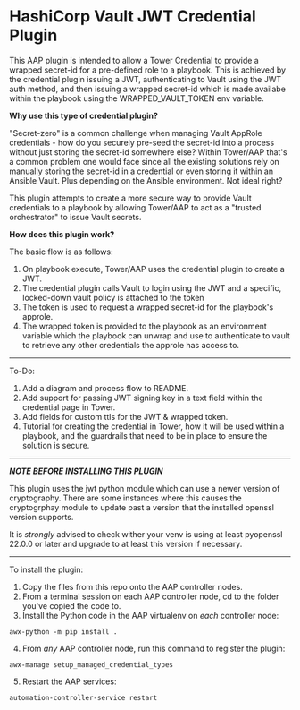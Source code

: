 # HashiCorp Vault JWT Credential Plugin

This AAP plugin is intended to allow a Tower Credential to provide a wrapped secret-id for a pre-defined role to a playbook. This is achieved by the credential plugin issuing a JWT, authenticating to Vault using the JWT auth method, and then issuing a wrapped secret-id which is made availabe within the playbook using the WRAPPED_VAULT_TOKEN env variable.

**Why use this type of credential plugin?**

"Secret-zero" is a common challenge when managing Vault AppRole credentials - how do you securely pre-seed the secret-id into a process without just storing the secret-id somewhere else? Within Tower/AAP that's a common problem one would face since all the existing solutions rely on manually storing the secret-id in a credential or even storing it within an Ansible Vault. Plus depending on the Ansible environment. Not ideal right?

This plugin attempts to create a more secure way to provide Vault credentials to a playbook by allowing Tower/AAP to act as a "trusted orchestrator" to issue Vault secrets.

**How does this plugin work?**

The basic flow is as follows:

1. On playbook execute, Tower/AAP uses the credential plugin to create a JWT.
2. The credential plugin calls Vault to login using the JWT and a specific, locked-down vault policy is attached to the token
3. The token is used to request a wrapped secret-id for the playbook's approle.
4. The wrapped token is provided to the playbook as an environment variable which the playbook can unwrap and use to authenticate to vault to retrieve any other credentials the approle has access to.

---

To-Do:

1. Add a diagram and process flow to README.
2. Add support for passing JWT signing key in a text field within the credential page in Tower.
3. Add fields for custom ttls for the JWT & wrapped token.
4. Tutorial for creating the credential in Tower, how it will be used within a playbook, and the guardrails that need to be in place to ensure the solution is secure.

---

**_NOTE BEFORE INSTALLING THIS PLUGIN_**

This plugin uses the jwt python module which can use a newer version of cryptography. There are some instances where this causes the cryptogrphay module to update past a version that the installed openssl version supports.

It is _strongly_ advised to check wither your venv is using at least pyopenssl 22.0.0 or later and upgrade to at least this version if necessary.

---

To install the plugin:

1.  Copy the files from this repo onto the AAP controller nodes.
2.  From a terminal session on each AAP controller node, cd to the folder you've copied the code to.
3.  Install the Python code in the AAP virtualenv on _each_ controller node:

```shell
awx-python -m pip install .
```

4.  From _any_ AAP controller node, run this command to register the plugin:

```shell
awx-manage setup_managed_credential_types
```

5.  Restart the AAP services:

```shell
automation-controller-service restart
```
